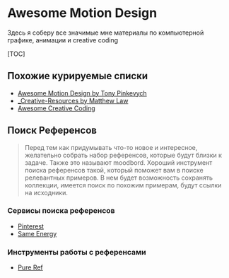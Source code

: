 # Awesome Motion Design

Здесь я соберу все значимые мне материалы по компьютерной графике, анимации и creative coding

[TOC]

## Похожие курируемые списки

- [Awesome Motion Design by Tony Pinkevych](https://blog.untimestudio.com/awesome-motion-design-and-animation-9c792b417f9e)
- [_Creative-Resources by Matthew Law](https://bitbucket.org/foughtthelaw/_creative-resources/src/master/) 
- [Awesome Creative Coding](https://github.com/terkelg/awesome-creative-coding)


## Поиск Референсов

> Перед тем как придумывать что-то новое и интересное, желательно собрать набор референсов, которые будут близки к задаче. Также это называют moodbord.
Хороший инструмент поиска референсов такой, который поможет вам в поиске релевантных примеров. В нем будет возможность сохранять коллекции, имеется поиск по похожим примерам, будут ссылки на исходники.

### Сервисы поиска референсов

- [Pinterest](https://www.pinterest.com/)
- [Same Energy](https://same.energy/)

### Инструменты работы с референсами

- [Pure Ref](https://www.pureref.com/)
